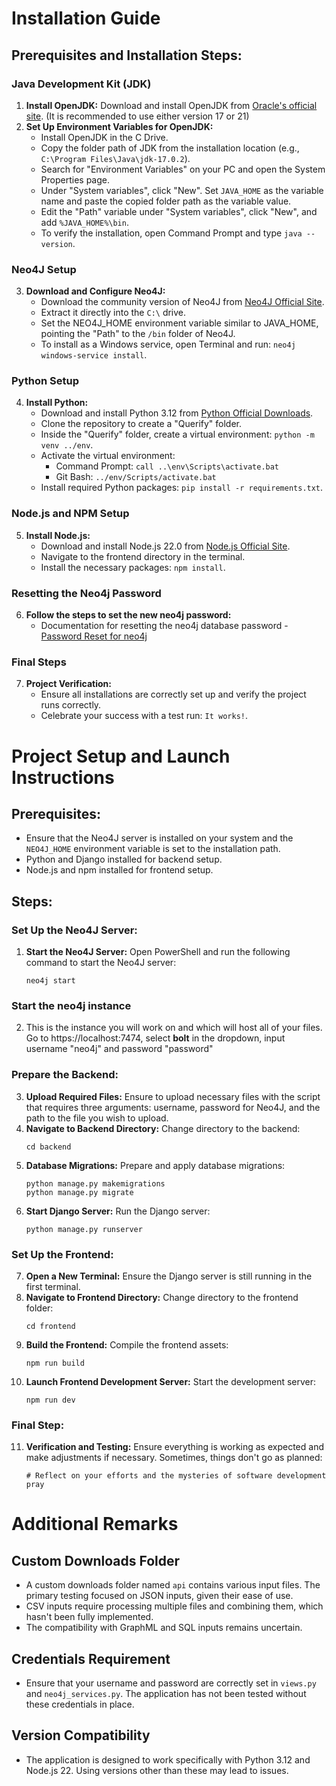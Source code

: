 
# Installation Guide

## Prerequisites and Installation Steps:

### Java Development Kit (JDK)
1. **Install OpenJDK:** Download and install OpenJDK from [Oracle's official site](https://www.oracle.com/java/technologies/downloads/#jdk22-windows). (It is recommended to use either version 17 or 21)
2. **Set Up Environment Variables for OpenJDK:**
    - Install OpenJDK in the C Drive.
    - Copy the folder path of JDK from the installation location (e.g., `C:\Program Files\Java\jdk-17.0.2`).
    - Search for "Environment Variables" on your PC and open the System Properties page.
    - Under "System variables", click "New". Set `JAVA_HOME` as the variable name and paste the copied folder path as the variable value.
    - Edit the "Path" variable under "System variables", click "New", and add `%JAVA_HOME%\bin`.
    - To verify the installation, open Command Prompt and type `java --version`.

### Neo4J Setup
3. **Download and Configure Neo4J:**
    - Download the community version of Neo4J from [Neo4J Official Site](https://neo4j.com/deployment-center/).
    - Extract it directly into the `C:\` drive.
    - Set the NEO4J_HOME environment variable similar to JAVA_HOME, pointing the "Path" to the `/bin` folder of Neo4J.
    - To install as a Windows service, open Terminal and run: `neo4j windows-service install`.

### Python Setup
4. **Install Python:**
    - Download and install Python 3.12 from [Python Official Downloads](https://www.python.org/downloads/).
    - Clone the repository to create a "Querify" folder.
    - Inside the "Querify" folder, create a virtual environment: `python -m venv ../env`.
    - Activate the virtual environment:
        - Command Prompt: `call ..\env\Scripts\activate.bat`
        - Git Bash: `../env/Scripts/activate.bat`
    - Install required Python packages: `pip install -r requirements.txt`.

### Node.js and NPM Setup
5. **Install Node.js:**
    - Download and install Node.js 22.0 from [Node.js Official Site](https://nodejs.org/en).
    - Navigate to the frontend directory in the terminal.
    - Install the necessary packages: `npm install`.

### Resetting the Neo4j Password
6. **Follow the steps to set the new neo4j password:**
     - Documentation for resetting the neo4j database password - [Password Reset for neo4j](https://neo4j.com/docs/operations-manual/current/authentication-authorization/password-and-user-recovery/)

### Final Steps
7. **Project Verification:**
    - Ensure all installations are correctly set up and verify the project runs correctly.
    - Celebrate your success with a test run: `It works!`.

# Project Setup and Launch Instructions

## Prerequisites:
- Ensure that the Neo4J server is installed on your system and the `NEO4J_HOME` environment variable is set to the installation path.
- Python and Django installed for backend setup.
- Node.js and npm installed for frontend setup.

## Steps:

### Set Up the Neo4J Server:
1. **Start the Neo4J Server:** Open PowerShell and run the following command to start the Neo4J server:
   ```
   neo4j start
   ```

### Start the neo4j instance
2. This is the instance you will work on and which will host all of your files. Go to https://localhost:7474, select **bolt** in the dropdown, input username "neo4j" and password "password"

### Prepare the Backend:
3. **Upload Required Files:** Ensure to upload necessary files with the script that requires three arguments: username, password for Neo4J, and the path to the file you wish to upload.
4. **Navigate to Backend Directory:** Change directory to the backend:
   ```
   cd backend
   ```
5. **Database Migrations:** Prepare and apply database migrations:
   ```
   python manage.py makemigrations
   python manage.py migrate
   ```
6. **Start Django Server:** Run the Django server:
   ```
   python manage.py runserver
   ```

### Set Up the Frontend:
7. **Open a New Terminal:** Ensure the Django server is still running in the first terminal.
8. **Navigate to Frontend Directory:** Change directory to the frontend folder:
   ```
   cd frontend
   ```
9. **Build the Frontend:** Compile the frontend assets:
   ```
   npm run build
   ```
10. **Launch Frontend Development Server:** Start the development server:
    ```
    npm run dev
    ```

### Final Step:
11. **Verification and Testing:** Ensure everything is working as expected and make adjustments if necessary. Sometimes, things don't go as planned:
    ```
    # Reflect on your efforts and the mysteries of software development
    pray
    ```


# Additional Remarks

## Custom Downloads Folder
- A custom downloads folder named `api` contains various input files. The primary testing focused on JSON inputs, given their ease of use.
- CSV inputs require processing multiple files and combining them, which hasn't been fully implemented.
- The compatibility with GraphML and SQL inputs remains uncertain.

## Credentials Requirement
- Ensure that your username and password are correctly set in `views.py` and `neo4j_services.py`. The application has not been tested without these credentials in place.

## Version Compatibility
- The application is designed to work specifically with Python 3.12 and Node.js 22. Using versions other than these may lead to issues.

